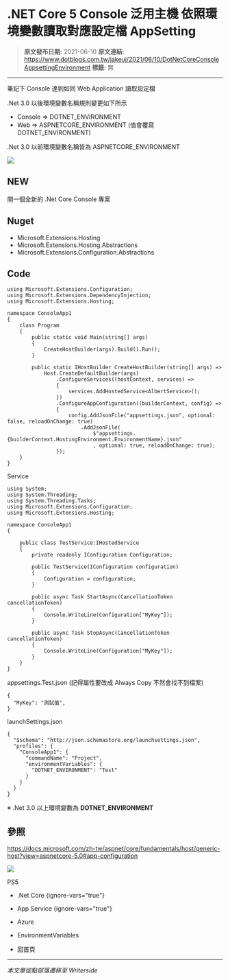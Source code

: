 # .NET Core 5 Console 泛用主機 依照環境變數讀取對應設定檔 AppSetting

> **原文發布日期:** 2021-06-10
> **原文連結:** https://www.dotblogs.com.tw/jakeuj/2021/06/10/DotNetCoreConsoleAppsettingEnvironment
> **標籤:** 無

---

筆記下 Console 達到如同 Web Application 讀取設定檔

.Net 3.0 以後環境變數名稱規則變更如下所示

* Console => DOTNET\_ENVIRONMENT
* Web => ASPNETCORE\_ENVIRONMENT
  (值會覆寫 DOTNET\_ENVIRONMENT)

.Net 3.0 以前環境變數名稱皆為 ASPNETCORE\_ENVIRONMENT

![](https://dotblogsfile.blob.core.windows.net/user/御星幻/fcc634da-3fee-4a45-bf3c-24b97653017b/1623310238.png)

## NEW

開一個全新的 .Net Core Console 專案

## Nuget

* Microsoft.Extensions.Hosting
* Microsoft.Extensions.Hosting.Abstractions
* Microsoft.Extensions.Configuration.Abstractions

## Code

```
using Microsoft.Extensions.Configuration;
using Microsoft.Extensions.DependencyInjection;
using Microsoft.Extensions.Hosting;

namespace ConsoleApp1
{
    class Program
    {
        public static void Main(string[] args)
        {
            CreateHostBuilder(args).Build().Run();
        }

        public static IHostBuilder CreateHostBuilder(string[] args) =>
            Host.CreateDefaultBuilder(args)
                .ConfigureServices((hostContext, services) =>
                {
                    services.AddHostedService<AlbertService>();
                })
                .ConfigureAppConfiguration((builderContext, config) =>
                {
                    config.AddJsonFile("appsettings.json", optional: false, reloadOnChange: true)
                        .AddJsonFile(
                            $"appsettings.{builderContext.HostingEnvironment.EnvironmentName}.json"
                            , optional: true, reloadOnChange: true);
                });
    }
}
```

Service

```
using System;
using System.Threading;
using System.Threading.Tasks;
using Microsoft.Extensions.Configuration;
using Microsoft.Extensions.Hosting;

namespace ConsoleApp1
{

    public class TestService:IHostedService
    {
        private readonly IConfiguration Configuration;

        public TestService(IConfiguration configuration)
        {
            Configuration = configuration;
        }

        public async Task StartAsync(CancellationToken cancellationToken)
        {
            Console.WriteLine(Configuration["MyKey"]);
        }

        public async Task StopAsync(CancellationToken cancellationToken)
        {
            Console.WriteLine(Configuration["MyKey"]);
        }
    }
}
```

appsettings.Test.json (記得屬性要改成 Always Copy 不然會找不到檔案)

```
{
  "MyKey": "測試值",
}
```

launchSettings.json

```
{
  "$schema": "http://json.schemastore.org/launchsettings.json",
  "profiles": {
    "ConsoleApp1": {
      "commandName": "Project",
      "environmentVariables": {
        "DOTNET_ENVIRONMENT": "Test"
      }
    }
  }
}
```

※ .Net 3.0 以上環境變數為 **DOTNET\_ENVIRONMENT**

## 參照

<https://docs.microsoft.com/zh-tw/aspnet/core/fundamentals/host/generic-host?view=aspnetcore-5.0#app-configuration>

![](https://card.psnprofiles.com/1/jakeuj.png)

PS5

* .Net Core
{ignore-vars="true"}
* App Service
{ignore-vars="true"}
* Azure
* EnvironmentVariables

* 回首頁

---

*本文章從點部落遷移至 Writerside*

